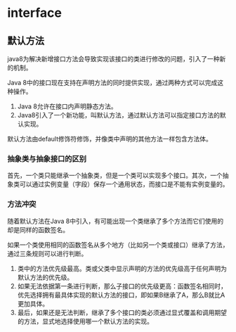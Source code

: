 # interface

## 默认方法

java8为解决新增接口方法会导致实现该接口的类进行修改的问题，引入了一种新的机制。

Java 8中的接口现在支持在声明方法的同时提供实现，通过两种方式可以完成这种操作。

1. Java 8允许在接口内声明静态方法。
2. Java8引入了一个新功能，叫默认方法，通过默认方法可以指定接口方法的默认实现。

默认方法由default修饰符修饰，并像类中声明的其他方法一样包含方法体。

### 抽象类与抽象接口的区别

首先，一个类只能继承一个抽象类，但是一个类可以实现多个接口。其次，一个抽象类可以通过实例变量（字段）保存一个通用状态，而接口是不能有实例变量的。

### 方法冲突

随着默认方法在Java 8中引入，有可能出现一个类继承了多个方法而它们使用的却是同样的函数签名。

如果一个类使用相同的函数签名从多个地方（比如另一个类或接口）继承了方法，通过三条规则可以进行判断。

1. 类中的方法优先级最高。类或父类中显示声明的方法的优先级高于任何声明为默认方法的优先级。
2.  如果无法依据第一条进行判断，那么子接口的优先级更高：函数签名相同时，优先选择拥有最具体实现的默认方法的接口，即如果B继承了A，那么B就比A更加具体。
3. 最后，如果还是无法判断，继承了多个接口的类必须通过显式覆盖和调用期望的方法，显式地选择使用哪一个默认方法的实现。
